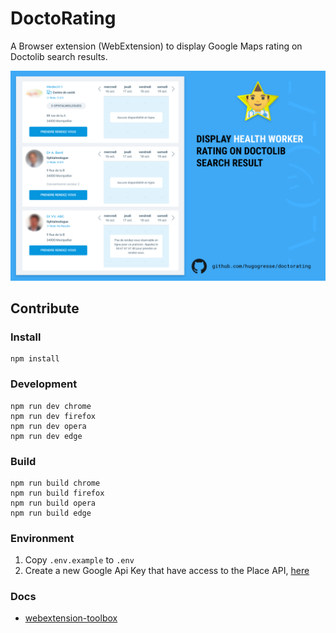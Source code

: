 # DoctoRating

A Browser extension (WebExtension) to display Google Maps rating on Doctolib search results.

![screenshot](./promo/promo-1200x800.png)

## Contribute

### Install

	npm install

### Development

    npm run dev chrome
    npm run dev firefox
    npm run dev opera
    npm run dev edge

### Build

    npm run build chrome
    npm run build firefox
    npm run build opera
    npm run build edge

### Environment

1. Copy `.env.example` to `.env`
2. Create a new Google Api Key that have access to the Place API, [here](https://console.cloud.google.com/)

### Docs

* [webextension-toolbox](https://github.com/HaNdTriX/webextension-toolbox)
